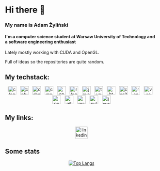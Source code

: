 # Hi there 👋

### My name is Adam Żyliński ###

#### I'm a computer science student at Warsaw University of Technology and a software engineering enthusiast

Lately mostly working with CUDA and OpenGL.

Full of ideas so the repositories are quite random.

## My techstack:
<div align="center">
  <img src="https://cdn.jsdelivr.net/gh/devicons/devicon/icons/c/c-original.svg" height="28" alt="c logo"  />
  <img width="5" />
  <img src="https://cdn.jsdelivr.net/gh/devicons/devicon/icons/cplusplus/cplusplus-original.svg" height="28" alt="cplusplus logo"  />
  <img width="5" />
  <img src="https://cdn.jsdelivr.net/gh/devicons/devicon/icons/csharp/csharp-original.svg" height="28" alt="csharp logo"  />
  <img width="5" />
  <img src="https://cdn.jsdelivr.net/gh/devicons/devicon/icons/cmake/cmake-original.svg" height="28" alt="cmake logo"  />
  <img width="5" />
  <img src="https://cdn.jsdelivr.net/gh/devicons/devicon/icons/opengl/opengl-original.svg" height="28" alt="opengl logo"  />
  <img width="5" />
  <img src="https://cdn.jsdelivr.net/gh/devicons/devicon/icons/r/r-original.svg" height="28" alt="r logo"  />
  <img width="5" />
  <img src="https://cdn.jsdelivr.net/gh/devicons/devicon/icons/javascript/javascript-original.svg" height="28" alt="javascript logo"  />
  <img width="5" />
  <img src="https://cdn.jsdelivr.net/gh/devicons/devicon/icons/typescript/typescript-original.svg" height="28" alt="typescript logo"  />
  <img width="5" />
  <img src="https://cdn.jsdelivr.net/gh/devicons/devicon/icons/html5/html5-original.svg" height="28" alt="html5 logo"  />
  <img width="5" />
  <img src="https://cdn.jsdelivr.net/gh/devicons/devicon/icons/css3/css3-original.svg" height="28" alt="css3 logo"  />
  <img width="5" />
  <img src="https://cdn.jsdelivr.net/gh/devicons/devicon/icons/react/react-original.svg" height="28" alt="react logo"  />
  <img width="5" />
  <img src="https://cdn.jsdelivr.net/gh/devicons/devicon/icons/vuejs/vuejs-original.svg" height="28" alt="vue logo"  />
  <img width="5" />
  <img src="https://cdn.jsdelivr.net/gh/devicons/devicon/icons/postgresql/postgresql-original.svg" height="28" alt="postgresql logo"  />
  <img width="5" />
  <img src="https://cdn.jsdelivr.net/gh/devicons/devicon/icons/git/git-original.svg" height="28" alt="git logo"  />
  <img width="5" />
  <img src="https://cdn.jsdelivr.net/gh/devicons/devicon/icons/matlab/matlab-original.svg" height="28" alt="matlab logo"  />
  <img width="5" />
  <img src="https://cdn.jsdelivr.net/gh/devicons/devicon/icons/python/python-original.svg" height="28" alt="python logo"  />
  <img width="5" />
  <img src="https://cdn.jsdelivr.net/gh/devicons/devicon/icons/java/java-original.svg" height="28" alt="java logo"  />
</div>

## My links:
<div align="center">
    <a href="https://www.linkedin.com/in/adam-żyliński-200993266/" target="_blank">
        <img src="https://img.shields.io/static/v1?message=LinkedIn&logo=linkedin&label=&color=0e49a1&logoColor=white&labelColor=&style=for-the-badge" height="40" alt="linkedin logo"/>
    </a>
</div>

## Some stats ##

<div align="center">

[![Top Langs](https://github-readme-stats.vercel.app/api/top-langs/?username=adamowski137&layout=compact)](https://github.com/anuraghazra/github-readme-stats)

</div>

